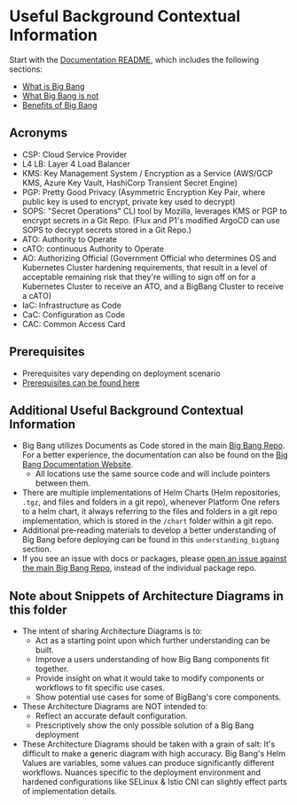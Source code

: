 # Useful Background Contextual Information

Start with the [Documentation README](../README.md), which includes the following sections:

* [What is Big Bang](../README.md#what-is-big-bang)
* [What Big Bang is not](../README.md#what-big-bang-isnt)
* [Benefits of Big Bang](../README.md#benefits-of-using-big-bang)

## Acronyms

* CSP: Cloud Service Provider
* L4 LB: Layer 4 Load Balancer
* KMS: Key Management System / Encryption as a Service (AWS/GCP KMS, Azure Key Vault, HashiCorp Transient Secret Engine)
* PGP: Pretty Good Privacy (Asymmetric Encryption Key Pair, where public key is used to encrypt, private key used to decrypt)
* SOPS: "Secret Operations" CLI tool by Mozilla, leverages KMS or PGP to encrypt secrets in a Git Repo. (Flux and P1's modified ArgoCD can use SOPS to decrypt secrets stored in a Git Repo.)
* ATO: Authority to Operate
* cATO: continuous Authority to Operate
* AO: Authorizing Official (Government Official who determines OS and Kubernetes Cluster hardening requirements, that result in a level of acceptable remaining risk that they're willing to sign off on for a Kubernetes Cluster to receive an ATO, and a BigBang Cluster to receive a cATO)
* IaC: Infrastructure as Code
* CaC: Configuration as Code
* CAC: Common Access Card  

## Prerequisites

* Prerequisites vary depending on deployment scenario
* [Prerequisites can be found here](../prerequisites/)

## Additional Useful Background Contextual Information

* Big Bang utilizes Documents as Code stored in the main [Big Bang Repo](https://repo1.dso.mil/big-bang/bigbang/docs). For a better experience, the documentation can also be found on the [Big Bang Documentation Website](https://docs-bigbang.dso.mil).
  * All locations use the same source code and will include pointers between them.
* There are multiple implementations of Helm Charts (Helm repositories, `.tgz`, and files and folders in a git repo), whenever Platform One refers to a helm chart, it always referring to the files and folders in a git repo implementation, which is stored in the `/chart` folder within a git repo.
* Additional pre-reading materials to develop a better understanding of Big Bang before deploying can be found in this `understanding_bigbang` section.
* If you see an issue with docs or packages, please [open an issue against the main Big Bang Repo](https://repo1.dso.mil/big-bang/bigbang/-/issues), instead of the individual package repo.

## Note about Snippets of Architecture Diagrams in this folder

* The intent of sharing Architecture Diagrams is to:
  * Act as a starting point upon which further understanding can be built.
  * Improve a users understanding of how Big Bang components fit together.
  * Provide insight on what it would take to modify components or workflows to fit specific use cases.
  * Show potential use cases for some of BigBang's core components.
* These Architecture Diagrams are NOT intended to:
  * Reflect an accurate default configuration.
  * Prescriptively show the only possible solution of a Big Bang deployment
* These Architecture Diagrams should be taken with a grain of salt:
  It's difficult to make a generic diagram with high accuracy. Big Bang's Helm Values are variables, some values can produce significantly different workflows. Nuances specific to the deployment environment and hardened configurations like SELinux & Istio CNI can slightly effect parts of implementation details.
